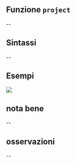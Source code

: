## Funzione `project`

--

## Sintassi

--

## Esempi

<img src="/img/geometria/xxx/project1.png">

## nota bene

--

## osservazioni

--